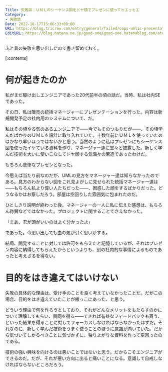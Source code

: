 ```yaml
---
Title: 失敗談：ＵＭＬのシーケンス図をドヤ顔でプレゼンに使ってヒエッヒエ
Category:
- 失敗談
Date: 2022-10-17T15:06:33+09:00
URL: https://blog.tricrow.com/entry/general/failed/oops-umlic-presentation
EditURL: https://blog.hatena.ne.jp/good-one/good-one.hatenablog.com/atom/entry/4207112889928309755
---
```


ふと昔の失敗を思い出したので書き留めておく。

[:contents]

# 何が起きたのか

私がまだ駆け出しエンジニアであった20代前半の頃の話だ。当時、私は社内SEであった。

その日、私は販売の統括マネージャーにプレゼンテーションを行った。内容は新規開発予定の社内用のシステムについて、だ。

私はその頃やる気のあるエンジニアで――今でもそのつもりだが――、その頃学んだばかりのＵＭＬを設計に取り入れていた。十数年前にＵＭＬを使っていたのはかなり早いほうではないかと思う。当然のように私はプレゼンにもシーケンス図を使ったイケている資料を作り、マネージャー達に堂々と披露した。新しく学んだ技術を大いに使いこなしてドヤ顔する気満々の若造であったわけだ。

もちろん悲惨なプレゼンとなった。

今思えば当たり前なのだが、UMLの見方をマネージャー達は知らなかったのである。見方のわからない図をこれ見よがしに見せられた統括マネージャー達は――もちろん私より偉い人たちだった――、困惑した顔をするばかりだった。どうなるかはお察しだろう。部屋は空回りした雰囲気に包まれたのだ。

ひとしきり説明が終わった後、マネージャーの一人に私に伝えた感想は、もちろん称賛などではなかった。プロジェクトに関することでさえなかった。

「まあ、君が頭がいいのはよく分かったよ」

であった。今思い出しても血の気が引く思いがする。

結局、開発することに対しては許可をもらえたと記憶しているが、それはプレゼン内容に納得してもらえたからというよりも、別の社内的な事情によるものであったと考えざるを得ない。


# 目的をはき違えてはいけない

失敗の具体的な理由は、受け手のことを良く考えていなかったことだ。だがこの場合、目的をはき違えていたことが根っこにあった、と思う。

どういう理由で何を作ろうとしており、それがどんなメリットをもたらすのかについて理解してもらい、賛同を得る――できれば有益なフィードバックも貰う、といった結果を得ることに対してフォーカスしなければならなかったはずだ。それなのに、新しく学んだ技術をうまく使うことのほうに意識が向いていた。だから気づいてしかるべきことに気づかずに、独りよがりな資料を作って空回ったのである。

技術の強い興味を向けるのは悪いことではないと思う。だからこそエンジニアができるのだ。だが、それが悪い方向に出ると痛いことになる。意識して自戒しなければならないところだろう。
